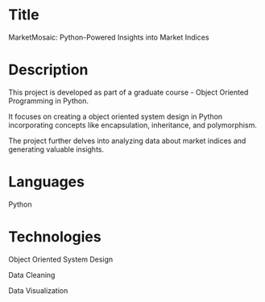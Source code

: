 # Title
MarketMosaic: Python-Powered Insights into Market Indices

# Description
This project is developed as part of a graduate course - Object Oriented Programming in Python.

It focuses on creating a object oriented system design in Python incorporating concepts like encapsulation, inheritance, and polymorphism.

The project further delves into analyzing data about market indices and generating valuable insights.

# Languages
Python

# Technologies
Object Oriented System Design

Data Cleaning

Data Visualization


